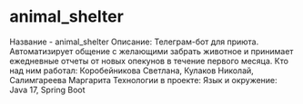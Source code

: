 # animal_shelter
Название - animal_shelter
Описание:
Телеграм-бот для приюта. Автоматизирует общение с желающими забрать животное и принимает ежедневные отчеты от новых опекунов в течение первого месяца.
Кто над ним работал:
Коробейникова Светлана, Кулаков Николай, Салимгареева Маргарита
Технологии в проекте:
Язык и окружение: Java 17, Spring Boot
